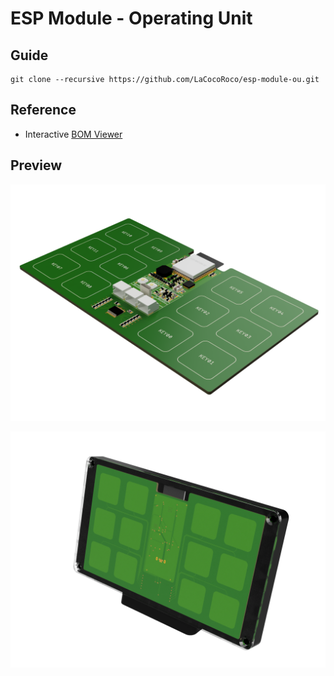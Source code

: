 # ESP Module - Operating Unit

## Guide

```
git clone --recursive https://github.com/LaCocoRoco/esp-module-ou.git
```

## Reference

- Interactive [BOM Viewer](https://htmlpreview.github.io/?https://github.com/LaCocoRoco/esp-module-ou/blob/main/eagle/bom/esp-module-ou.html)

## Preview

![function_graphic](images/esp-module-ou-pcb.png)

![function_graphic](images/esp-module-ou.png)
